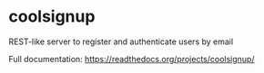 # coolsignup
REST-like server to register and authenticate users by email

Full documentation:
https://readthedocs.org/projects/coolsignup/
